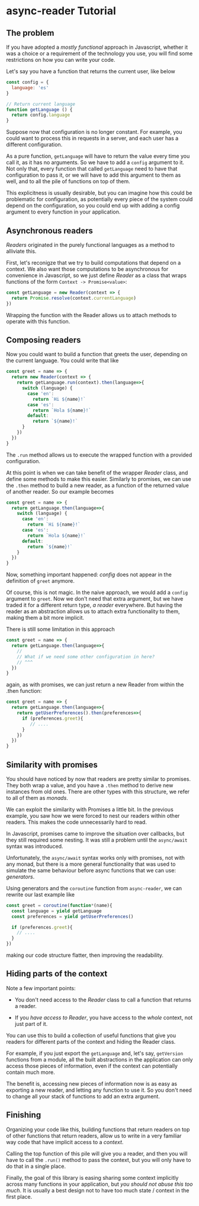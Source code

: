 async-reader Tutorial
=====================

## The problem

If you have adopted a *mostly functional* approach in
Javascript, whether it was a choice or a requirement of the technology
you use, you will find some restrictions on how you can write your
code.

Let's say you have a function that returns the current user, like below

```javascript
const config = {
  language: 'es'
}

// Return current language
function getLanguage () {
  return config.language
}
```

Suppose now that configuration is no longer constant. For example, you
could want to process this in requests in a server, and each user has
a different configuration.

As a pure function, `getLanguage` will have to return the value every
time you call it, as it has no arguments. So we have to add a `config`
argument to it. Not only that, every function that called
`getLanguage` need to have that configuration to pass it, or we will
have to add this argument to them as well, and to all the pile of
functions on top of them.

This explicitness is usually desirable, but you can imagine how this
could be problematic for configuration, as potentially every piece of
the system could depend on the configuration, so you could end up with
adding a config argument to every function in your application.


## Asynchronous readers

*Readers* originated in the purely functional languages as a method to
alliviate this.

First, let's reconigze that we try to build computations that depend
on a context. We also want those computations to be asynchronous for
convenience in Javascript, so we just define *Reader* as a class that
wraps functions of the form `Context -> Promise<value>`:

```javascript
const getLanguage = new Reader(context => {
  return Promise.resolve(context.currentLanguage)
})
```

Wrapping the function with the Reader allows us to attach methods to
operate with this function.

## Composing readers

Now you could want to build a function that greets the user, depending
on the current language. You could write that like

```javascript
const greet = name => {
  return new Reader(context => {
    return getLanguage.run(context).then(language=>{
      switch (language) {
        case 'en':
          return `Hi ${name}!`
        case 'es':
          return `Hola ${name}!`
        default:
          return `${name}!`
      } 
    })
  })
}
```

The `.run` method allows us to execute the wrapped function with a
provided configuration.

At this point is when we can take benefit of the wrapper *Reader*
class, and define some methods to make this easier. Similarly to
promises, we can use the `.then` method to build a new reader, as a
function of the returned value of another reader. So our example
becomes

```javascript
const greet = name => {
  return getLanguage.then(language=>{
    switch (language) {
      case 'en':
        return `Hi ${name}!`
      case 'es':
        return `Hola ${name}!`
      default:
        return `${name}!`
    } 
  })
}
```

Now, something important happened: *config* does not appear in the
definition of `greet` anymore.

Of course, this is not magic. In the naive approach, we would add a
`config` argument to `greet`. Now we don't need that extra argument,
but we have traded it for a different return type, *a reader*
everywhere. But having the reader as an abstraction allows us to
attach extra functionality to them, making them a bit more implicit.


There is still some limitation in this approach

```javascript
const greet = name => {
  return getLanguage.then(language=>{
    //
    // What if we need some other configuration in here?
    // ^^^
  }) 
}
```

again, as with promises, we can just return a new Reader from within
the .then function:

```javascript
const greet = name => {
  return getLanguage.then(language=>{
    return getUserPreferences().then(preferences=>{
      if (preferences.greet){
         // ....
      }
    })
  }) 
}
```


## Similarity with promises

You should have noticed by now that readers are pretty similar to
promises. They both wrap a value, and you have a `.then` method to
derive new instances from old ones.  There are other types with this
structure, we refer to all of them as *monads*.

We can exploit the similarity with Promises a little bit.  In the
previous example, you saw how we were forced to nest our readers
within other readers. This makes the code unnecessarily hard to read.

In Javascript, promises came to improve the situation over callbacks,
but they still required some nesting. It was still a problem until the
`async/await` syntax was introduced.

Unfortunately, the `async/await` syntax works only with promises, not
with any monad, but there is a more general functionality that was
used to simulate the same behaviour before async functions that we can
use: *generators*.

Using generators and the `coroutine` function from `async-reader`, we
can rewrite our last example like

```javascript
const greet = coroutine(function*(name){
  const language = yield getLanguage
  const preferences = yield getUserPreferences()

  if (preferences.greet){
    // ....
  }
})
```

making our code structure flatter, then improving the readability.


## Hiding parts of the context

Note a few important points:

  - You don't need access to the *Reader* class to call a function
    that returns a reader.

  - If you *have access to Reader*, you have access to the *whole*
    context, not just part of it.

You can use this to build a collection of useful functions that give
you readers for different parts of the context and hiding the Reader
class.

For example, if you just export the `getLanguage` and, let's say,
`getVersion` functions from a module, all the built abstractions in
the application can only access those pieces of information, even if
the context can potentially contain much more.

The benefit is, accessing new pieces of information now is as easy as
exporting a new reader, and letting any function to use it. So you
don't need to change all your stack of functions to add an extra
argument.

## Finishing

Organizing your code like this, building functions that return readers
on top of other functions that return readers, allow us to write in a
very familiar way code that have implicit access to a *context*.

Calling the top function of this pile will give you a reader, and then
you will have to call the `.run()` method to pass the context, but you
will only have to do that in a single place.

Finally, the goal of this library is easing sharing some context
implicitly across many functions in your application, but *you should
not abuse this too much*. It is usually a best design not to have too
much state / context in the first place.
